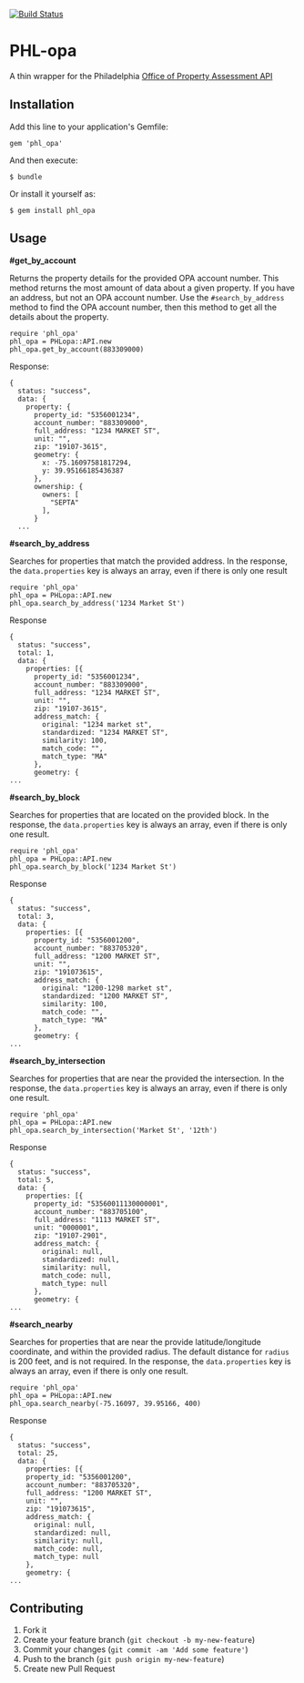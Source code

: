 [![Build Status](https://secure.travis-ci.org/caseypt/phl-opa.png?branch=master)](https://travis-ci.org/caseypt/phl-opa)

# PHL-opa

A thin wrapper for the Philadelphia [Office of Property Assessment API](http://phlapi.com/opaapi.html)

## Installation

Add this line to your application's Gemfile:

    gem 'phl_opa'

And then execute:

    $ bundle

Or install it yourself as:

    $ gem install phl_opa

## Usage

**#get_by_account**

Returns the property details for the provided OPA account number. This method returns the most amount of data about a given property. If you have an address, but not an OPA account number. Use the `#search_by_address` method to find the OPA account number, then this method to get all the details about the property.

    require 'phl_opa'
    phl_opa = PHLopa::API.new
    phl_opa.get_by_account(883309000)

Response:

    {
      status: "success",
      data: {
        property: {
          property_id: "5356001234",
          account_number: "883309000",
          full_address: "1234 MARKET ST",
          unit: "",
          zip: "19107-3615",
          geometry: {
            x: -75.16097581817294,
            y: 39.95166185436387
          },
          ownership: {
            owners: [
              "SEPTA"
            ],
          }
      ...

**#search_by_address**

Searches for properties that match the provided address. In the response, the `data.properties` key is always an array, even if there is only one result

    require 'phl_opa'
    phl_opa = PHLopa::API.new
    phl_opa.search_by_address('1234 Market St')

Response

    {
      status: "success",
      total: 1,
      data: {
        properties: [{
          property_id: "5356001234",
          account_number: "883309000",
          full_address: "1234 MARKET ST",
          unit: "",
          zip: "19107-3615",
          address_match: {
            original: "1234 market st",
            standardized: "1234 MARKET ST",
            similarity: 100,
            match_code: "",
            match_type: "MA"
          },
          geometry: {
    ...

**#search_by_block**

Searches for properties that are located on the provided block. In the response, the `data.properties` key is always an array, even if there is only one result.

    require 'phl_opa'
    phl_opa = PHLopa::API.new
    phl_opa.search_by_block('1234 Market St')

Response

    {
      status: "success",
      total: 3,
      data: {
        properties: [{
          property_id: "5356001200",
          account_number: "883705320",
          full_address: "1200 MARKET ST",
          unit: "",
          zip: "191073615",
          address_match: {
            original: "1200-1298 market st",
            standardized: "1200 MARKET ST",
            similarity: 100,
            match_code: "",
            match_type: "MA"
          },
          geometry: {
    ...

**#search_by_intersection**

Searches for properties that are near the provided the intersection. In the response, the `data.properties` key is always an array, even if there is only one result.

    require 'phl_opa'
    phl_opa = PHLopa::API.new
    phl_opa.search_by_intersection('Market St', '12th')

Response

    {
      status: "success",
      total: 5,
      data: {
        properties: [{
          property_id: "53560011130000001",
          account_number: "883705100",
          full_address: "1113 MARKET ST",
          unit: "0000001",
          zip: "19107-2901",
          address_match: {
            original: null,
            standardized: null,
            similarity: null,
            match_code: null,
            match_type: null
          },
          geometry: {
    ...

**#search_nearby**

Searches for properties that are near the provide latitude/longitude coordinate, and within the provided radius. The default distance for `radius` is 200 feet, and is not required. In the response, the `data.properties` key is always an array, even if there is only one result.

    require 'phl_opa'
    phl_opa = PHLopa::API.new
    phl_opa.search_nearby(-75.16097, 39.95166, 400)

Response

    {
      status: "success",
      total: 25,
      data: {
        properties: [{
        property_id: "5356001200",
        account_number: "883705320",
        full_address: "1200 MARKET ST",
        unit: "",
        zip: "191073615",
        address_match: {
          original: null,
          standardized: null,
          similarity: null,
          match_code: null,
          match_type: null
        },
        geometry: {
    ...

## Contributing

1. Fork it
2. Create your feature branch (`git checkout -b my-new-feature`)
3. Commit your changes (`git commit -am 'Add some feature'`)
4. Push to the branch (`git push origin my-new-feature`)
5. Create new Pull Request
